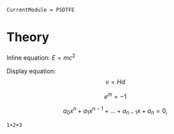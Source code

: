 ```@meta
CurrentModule = PSDTFE
```

# Theory

Inline equation: $E = m c^2$

Display equation: $$v = H d$$


$$\begin{equation}
e^{i \pi} = - 1
\end{equation}$$

$$a_0 x^n + a_1 x^{n-1} + \dots + a_{n-1} x + a_n = 0,$$

```@example
1+2+3
```
